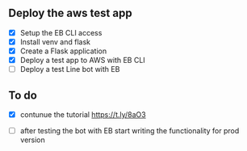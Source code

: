 ## Deploy the aws test app
- [x] Setup the EB CLI access 
- [x] Install venv and flask
- [x] Create a Flask application 
- [x] Deploy a test app to AWS with EB CLI
- [ ] Deploy a test Line bot with EB

## To do 
- [x] contunue the tutorial https://t.ly/8aO3
- [ ] after testing the bot with EB start writing the functionality for prod version

